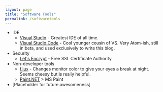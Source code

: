 ```yaml
---
layout: page
title: "Software Tools"
permalink: /softwaretools
---
```


* IDE
    * [Visual Studio](https://www.visualstudio.com/) - Greatest IDE of all time.
    * [Visual Studio Code](https://code.visualstudio.com/) - Cool younger cousin of VS. Very Atom-ish, still in beta, and used exclusively to write this blog.
* Security
    * [Let's Encrypt](https://letsencrypt.org/) - Free SSL Certificate Authority
* Non-developer tools
    * [f.lux](https://justgetflux.com/) - Changes monitor color to give your eyes a break at night. Seems cheesy but is really helpful.
    * [Paint.NET](http://www.getpaint.net/) > MS Paint
* [Placeholder for future awesomeness]